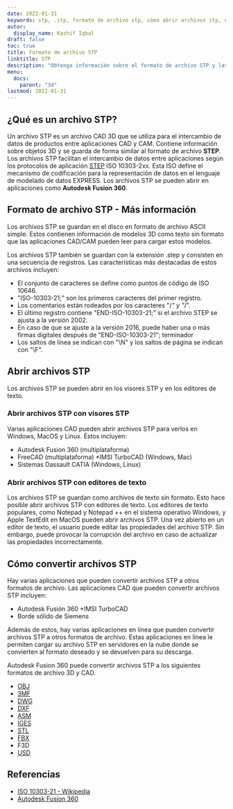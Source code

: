 ```yaml
---
date: 2022-01-31
keywords: stp, .stp, formato de archivo stp, cómo abrir archivos stp, extensión .stp, extensión stp
autor:
  display_name: Kashif Iqbal
draft: false
toc: true
title: Formato de archivo STP
linktitle: STP
description: "Obtenga información sobre el formato de archivo STP y las API que pueden crear y abrir archivos STP."
menu:
  docs:
    parent: "3d"
lastmod: 2022-01-31
---
```


## ¿Qué es un archivo STP?

Un archivo STP es un archivo CAD 3D que se utiliza para el intercambio de datos de productos entre aplicaciones CAD y CAM. Contiene información sobre objetos 3D y se guarda de forma similar al formato de archivo **STEP**. Los archivos STP facilitan el intercambio de datos entre aplicaciones según los protocolos de aplicación [STEP](/es/3d/step/) ISO 10303-2xx. Esta ISO define el mecanismo de codificación para la representación de datos en el lenguaje de modelado de datos EXPRESS. Los archivos STP se pueden abrir en aplicaciones como **Autodesk Fusion 360**.

## Formato de archivo STP - Más información

Los archivos STP se guardan en el disco en formato de archivo ASCII simple. Estos contienen información de modelos 3D como texto sin formato que las aplicaciones CAD/CAM pueden leer para cargar estos modelos.

Los archivos STP también se guardan con la extensión .step y consisten en una secuencia de registros. Las características más destacadas de estos archivos incluyen:

* El conjunto de caracteres se define como puntos de código de ISO 10646.
* "ISO-10303-21;" son los primeros caracteres del primer registro.
* Los comentarios están rodeados por los caracteres "/*" y "*/".
* El último registro contiene "END-ISO-10303-21;" si el archivo STEP se ajusta a la versión 2002.
* En caso de que se ajuste a la versión 2016, puede haber una o más firmas digitales después de "END-ISO-10303-21"; terminador
* Los saltos de línea se indican con "\N\" y los saltos de página se indican con "\F\".

## Abrir archivos STP

Los archivos STP se pueden abrir en los visores STP y en los editores de texto.

### Abrir archivos STP con visores STP

Varias aplicaciones CAD pueden abrir archivos STP para verlos en Windows, MacOS y Linux. Éstos incluyen:

* Autodesk Fusion 360 (multiplataforma)
* FreeCAD (multiplataforma)
*IMSI TurboCAD (Windows, Mac)
* Sistemas Dassault CATIA (Windows, Linux)

### Abrir archivos STP con editores de texto

Los archivos STP se guardan como archivos de texto sin formato. Esto hace posible abrir archivos STP con editores de texto. Los editores de texto populares, como Notepad y Notepad ++ en el sistema operativo Windows, y Apple TextEdit en MacOS pueden abrir archivos STP. Una vez abierto en un editor de texto, el usuario puede editar las propiedades del archivo STP. Sin embargo, puede provocar la corrupción del archivo en caso de actualizar las propiedades incorrectamente.

## Cómo convertir archivos STP

Hay varias aplicaciones que pueden convertir archivos STP a otros formatos de archivo. Las aplicaciones CAD que pueden convertir archivos STP incluyen:

* Autodesk Fusión 360
*IMSI TurboCAD
* Borde sólido de Siemens

Además de estos, hay varias aplicaciones en línea que pueden convertir archivos STP a otros formatos de archivo. Estas aplicaciones en línea le permiten cargar su archivo STP en servidores en la nube donde se convierten al formato deseado y se devuelven para su descarga.

Autodesk Fusion 360 puede convertir archivos STP a los siguientes formatos de archivo 3D y CAD.

* [OBJ](/es/3d/obj/)
* [3MF](/es/3d/3mf/)
* [DWG](/es/cad/dwg/)
* [DXF](/es/cad/dxf/)
* [ASM](/es/cad/asm/)
* [IGES](/es/cad/iges/)
* [STL](/es/cad/stl/)
* [FBX](/es/3d/fbx/)
* F3D
* [USD](/es/3d/usd/)

## Referencias

* [ISO 10303-21 - Wikipedia](https://en.wikipedia.org/wiki/ISO_10303-21)
* [Autodesk Fusion 360](https://www.autodesk.com/products/fusion-360/overview)

